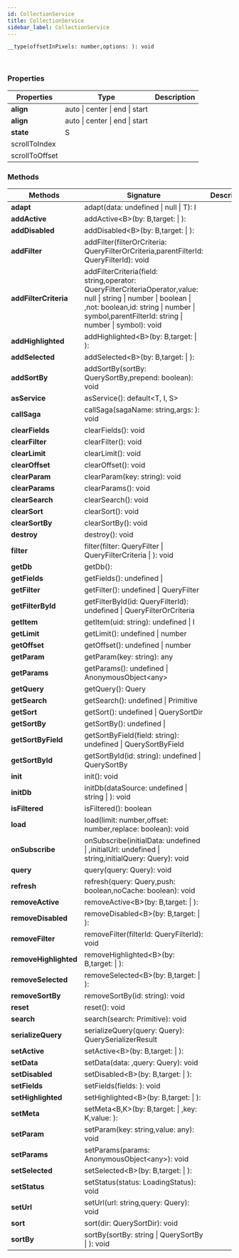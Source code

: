 ```yaml
---
id: CollectionService
title: CollectionService
sidebar_label: CollectionService
---
```


```tsx
__type(offsetInPixels: number,options: ): void
```
<br/>



### Properties

| Properties | Type | Description |
| --------- | ---- | ----------- |
| **align** | auto \| center \| end \| start |  |
| **align** | auto \| center \| end \| start |  |
| **state** | S |  |
| scrollToIndex |  |  |
| scrollToOffset |  |  |


### Methods

| Methods | Signature | Description |
| --------- | ---- | ----------- |
| **adapt** | adapt(data: undefined \| null \| T): I |  |
| **addActive** | addActive<B\>(by: B,target:  \| ):  |  |
| **addDisabled** | addDisabled<B\>(by: B,target:  \| ):  |  |
| **addFilter** | addFilter(filterOrCriteria: QueryFilterOrCriteria,parentFilterId: QueryFilterId): void |  |
| **addFilterCriteria** | addFilterCriteria(field: string,operator: QueryFilterCriteriaOperator,value: null \| string \| number \| boolean \| ,not: boolean,id: string \| number \| symbol,parentFilterId: string \| number \| symbol): void |  |
| **addHighlighted** | addHighlighted<B\>(by: B,target:  \| ):  |  |
| **addSelected** | addSelected<B\>(by: B,target:  \| ):  |  |
| **addSortBy** | addSortBy(sortBy: QuerySortBy,prepend: boolean): void |  |
| **asService** | asService(): default<T, I, S\> |  |
| **callSaga** | callSaga(sagaName: string,args: ): void |  |
| **clearFields** | clearFields(): void |  |
| **clearFilter** | clearFilter(): void |  |
| **clearLimit** | clearLimit(): void |  |
| **clearOffset** | clearOffset(): void |  |
| **clearParam** | clearParam(key: string): void |  |
| **clearParams** | clearParams(): void |  |
| **clearSearch** | clearSearch(): void |  |
| **clearSort** | clearSort(): void |  |
| **clearSortBy** | clearSortBy(): void |  |
| **destroy** | destroy(): void |  |
| **filter** | filter(filter: QueryFilter \| QueryFilterCriteria \| ): void |  |
| **getDb** | getDb():  |  |
| **getFields** | getFields(): undefined \|  |  |
| **getFilter** | getFilter(): undefined \| QueryFilter |  |
| **getFilterById** | getFilterById(id: QueryFilterId): undefined \| QueryFilterOrCriteria |  |
| **getItem** | getItem(uid: string): undefined \| I |  |
| **getLimit** | getLimit(): undefined \| number |  |
| **getOffset** | getOffset(): undefined \| number |  |
| **getParam** | getParam(key: string): any |  |
| **getParams** | getParams(): undefined \| AnonymousObject<any\> |  |
| **getQuery** | getQuery(): Query |  |
| **getSearch** | getSearch(): undefined \| Primitive |  |
| **getSort** | getSort(): undefined \| QuerySortDir |  |
| **getSortBy** | getSortBy(): undefined \|  |  |
| **getSortByField** | getSortByField(field: string): undefined \| QuerySortByField |  |
| **getSortById** | getSortById(id: string): undefined \| QuerySortBy |  |
| **init** | init(): void |  |
| **initDb** | initDb(dataSource: undefined \| string \| ): void |  |
| **isFiltered** | isFiltered(): boolean |  |
| **load** | load(limit: number,offset: number,replace: boolean): void |  |
| **onSubscribe** | onSubscribe(initialData: undefined \| ,initialUrl: undefined \| string,initialQuery: Query): void |  |
| **query** | query(query: Query): void |  |
| **refresh** | refresh(query: Query,push: boolean,noCache: boolean): void |  |
| **removeActive** | removeActive<B\>(by: B,target:  \| ):  |  |
| **removeDisabled** | removeDisabled<B\>(by: B,target:  \| ):  |  |
| **removeFilter** | removeFilter(filterId: QueryFilterId): void |  |
| **removeHighlighted** | removeHighlighted<B\>(by: B,target:  \| ):  |  |
| **removeSelected** | removeSelected<B\>(by: B,target:  \| ):  |  |
| **removeSortBy** | removeSortBy(id: string): void |  |
| **reset** | reset(): void |  |
| **search** | search(search: Primitive): void |  |
| **serializeQuery** | serializeQuery(query: Query): QuerySerializerResult |  |
| **setActive** | setActive<B\>(by: B,target:  \| ):  |  |
| **setData** | setData(data: ,query: Query): void |  |
| **setDisabled** | setDisabled<B\>(by: B,target:  \| ):  |  |
| **setFields** | setFields(fields: ): void |  |
| **setHighlighted** | setHighlighted<B\>(by: B,target:  \| ):  |  |
| **setMeta** | setMeta<B,K\>(by: B,target:  \| ,key: K,value: ):  |  |
| **setParam** | setParam(key: string,value: any): void |  |
| **setParams** | setParams(params: AnonymousObject<any\>): void |  |
| **setSelected** | setSelected<B\>(by: B,target:  \| ):  |  |
| **setStatus** | setStatus(status: LoadingStatus): void |  |
| **setUrl** | setUrl(url: string,query: Query): void |  |
| **sort** | sort(dir: QuerySortDir): void |  |
| **sortBy** | sortBy(sortBy: string \| QuerySortBy \| ): void |  |
